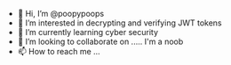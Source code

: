 - 👋 Hi, I’m @poopypoops
- 👀 I’m interested in decrypting and verifying JWT tokens
- 🌱 I’m currently learning cyber security
- 💞️ I’m looking to collaborate on ..... I'm a noob
- 📫 How to reach me ...

<!---
poopypoops/poopypoops is a ✨ special ✨ repository because its `README.md` (this file) appears on your GitHub profile.
You can click the Preview link to take a look at your changes.
--->
